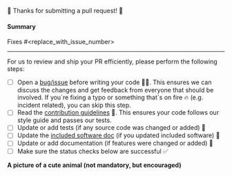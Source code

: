 🎉 Thanks for submitting a pull request! 🎉

#### Summary

Fixes #<replace_with_issue_number>

<!--
Explain the **motivation** for making this change.
What existing problem does the pull request solve and how?
-->

---

For us to review and ship your PR efficiently, please perform the following steps:

- [ ] Open a [bug/issue](https://github.com/netlify/build-image/issues/new/choose) before writing your code 🧑‍💻. This ensures
      we can discuss the changes and get feedback from everyone that should be involved. If you\`re fixing a typo or
      something that\`s on fire 🔥 (e.g. incident related), you can skip this step.
- [ ] Read the [contribution guidelines](../CONTRIBUTING.md) 📖. This ensures your code follows our style guide and
      passes our tests.
- [ ] Update or add tests (if any source code was changed or added) 🧪
- [ ] Update the [included software doc](../included_software.md) (if you updated included software) 📄
- [ ] Update or add documentation (if features were changed or added) 📝
- [ ] Make sure the status checks below are successful ✅

**A picture of a cute animal (not mandatory, but encouraged)**
